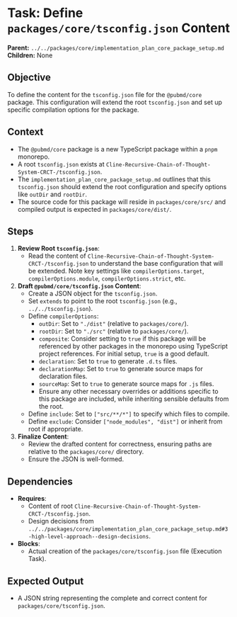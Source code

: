 # Task: Define `packages/core/tsconfig.json` Content

**Parent:** `../../packages/core/implementation_plan_core_package_setup.md`
**Children:** None

## Objective
To define the content for the `tsconfig.json` file for the `@pubmd/core` package. This configuration will extend the root `tsconfig.json` and set up specific compilation options for the package.

## Context
- The `@pubmd/core` package is a new TypeScript package within a `pnpm` monorepo.
- A root `tsconfig.json` exists at `Cline-Recursive-Chain-of-Thought-System-CRCT-/tsconfig.json`.
- The `implementation_plan_core_package_setup.md` outlines that this `tsconfig.json` should extend the root configuration and specify options like `outDir` and `rootDir`.
- The source code for this package will reside in `packages/core/src/` and compiled output is expected in `packages/core/dist/`.

## Steps
1.  **Review Root `tsconfig.json`**:
    *   Read the content of `Cline-Recursive-Chain-of-Thought-System-CRCT-/tsconfig.json` to understand the base configuration that will be extended. Note key settings like `compilerOptions.target`, `compilerOptions.module`, `compilerOptions.strict`, etc.
2.  **Draft `@pubmd/core/tsconfig.json` Content**:
    *   Create a JSON object for the `tsconfig.json`.
    *   Set `extends` to point to the root `tsconfig.json` (e.g., `../../tsconfig.json`).
    *   Define `compilerOptions`:
        *   `outDir`: Set to `"./dist"` (relative to `packages/core/`).
        *   `rootDir`: Set to `"./src"` (relative to `packages/core/`).
        *   `composite`: Consider setting to `true` if this package will be referenced by other packages in the monorepo using TypeScript project references. For initial setup, `true` is a good default.
        *   `declaration`: Set to `true` to generate `.d.ts` files.
        *   `declarationMap`: Set to `true` to generate source maps for declaration files.
        *   `sourceMap`: Set to `true` to generate source maps for `.js` files.
        *   Ensure any other necessary overrides or additions specific to this package are included, while inheriting sensible defaults from the root.
    *   Define `include`: Set to `["src/**/*"]` to specify which files to compile.
    *   Define `exclude`: Consider `["node_modules", "dist"]` or inherit from root if appropriate.
3.  **Finalize Content**:
    *   Review the drafted content for correctness, ensuring paths are relative to the `packages/core/` directory.
    *   Ensure the JSON is well-formed.

## Dependencies
- **Requires**:
    - Content of root `Cline-Recursive-Chain-of-Thought-System-CRCT-/tsconfig.json`.
    - Design decisions from `../../packages/core/implementation_plan_core_package_setup.md#3-high-level-approach--design-decisions`.
- **Blocks**:
    - Actual creation of the `packages/core/tsconfig.json` file (Execution Task).

## Expected Output
- A JSON string representing the complete and correct content for `packages/core/tsconfig.json`.